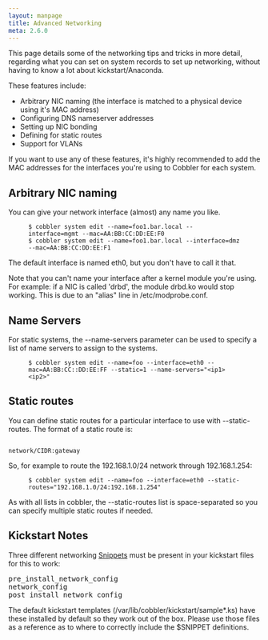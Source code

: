 ```yaml
---
layout: manpage
title: Advanced Networking
meta: 2.6.0
---
```


<p>This page details some of the networking tips and tricks in more detail, regarding what you can set on system records to set up networking, without having to know a lot about kickstart/Anaconda.</p>

<p>These features include:</p>

<ul>
<li>Arbitrary NIC naming (the interface is matched to a physical
device using it's MAC address)</li>
<li>Configuring DNS nameserver addresses</li>
<li>Setting up NIC bonding</li>
<li>Defining for static routes</li>
<li>Support for VLANs</li>
</ul>


<p>If you want to use any of these features, it's highly recommended
to add the MAC addresses for the interfaces you're using to Cobbler
for each system.</p>

<h2>Arbitrary NIC naming</h2>

<p>You can give your network interface (almost) any name you like.</p>

<p><figure class="highlight"><pre><code class="language-bash" data-lang="bash">$ cobbler system edit --name=foo1.bar.local --interface=mgmt --mac=AA:BB:CC:DD:EE:F0
$ cobbler system edit --name=foo1.bar.local --interface=dmz --mac=AA:BB:CC:DD:EE:F1</code></pre></figure></p>

<p>The default interface is named eth0, but you don't have to call it that.</p>

<p>Note that you can't name your interface after a kernel module you're using. For example: if a NIC is called 'drbd', the module drbd.ko would stop working. This is due to an "alias" line in /etc/modprobe.conf.</p>

<h2>Name Servers</h2>

<p>For static systems, the --name-servers parameter can be used to
specify a list of name servers to assign to the systems.</p>

<p><figure class="highlight"><pre><code class="language-bash" data-lang="bash">$ cobbler system edit --name=foo --interface=eth0 --mac=AA:BB:CC::DD:EE:FF --static=1 --name-servers=&quot;&lt;ip1&gt; &lt;ip2&gt;&quot;</code></pre></figure></p>

<h2>Static routes</h2>

<p>You can define static routes for a particular interface to use with --static-routes. The format of a static route is:</p>

<p><code>
network/CIDR:gateway
</code></p>

<p>So, for example to route the 192.168.1.0/24 network through 192.168.1.254:</p>

<p><figure class="highlight"><pre><code class="language-bash" data-lang="bash">$ cobbler system edit --name=foo --interface=eth0 --static-routes=&quot;192.168.1.0/24:192.168.1.254&quot;</code></pre></figure></p>

<p>As with all lists in cobbler, the --static-routes list is space-separated so you can specify multiple static routes if needed.</p>

<h2>Kickstart Notes</h2>

<p>Three different networking <a href="/manuals/2.6.0/3/6_-_Snippets.html">Snippets</a> must be present in your kickstart files for this to work:</p>

<pre>
pre_install_network_config
network_config
post_install_network_config
</pre>


<p>The default kickstart templates (/var/lib/cobbler/kickstart/sample*.ks) have these installed by default so they work out of the box. Please use those files as a reference as to where to correctly include the $SNIPPET definitions.</p>
